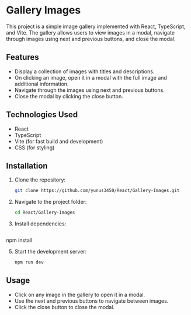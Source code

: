 # Gallery Images

This project is a simple image gallery implemented with React, TypeScript, and Vite. The gallery allows users to view images in a modal, navigate through images using next and previous buttons, and close the modal.

## Features
- Display a collection of images with titles and descriptions.
- On clicking an image, open it in a modal with the full image and additional information.
- Navigate through the images using next and previous buttons.
- Close the modal by clicking the close button.

## Technologies Used
- React
- TypeScript
- Vite (for fast build and development)
- CSS (for styling)

## Installation

1. Clone the repository:
   ```bash
   git clone https://github.com/yunus3450/React/Gallery-Images.git

2. Navigate to the project folder:
    ```bash
    cd React/Gallery-Images

4.  Install dependencies:
    ```bash
   npm install

5. Start the development server: 
    ```bash
   npm run dev

## Usage

- Click on any image in the gallery to open it in a modal.
- Use the next and previous buttons to navigate between images.
- Click the close button to close the modal.



  
  

